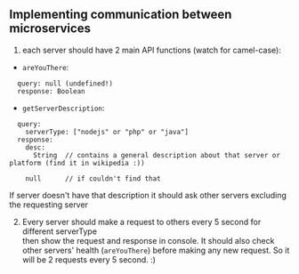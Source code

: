 ## Implementing communication between microservices

1. each server should have 2 main API functions (watch for camel-case):  
  - `areYouThere`:  
  ```livescript
    query: null (undefined!)  
    response: Boolean
  ```
  - `getServerDescription`:  
  ```livescript
    query:   
      serverType: ["nodejs" or "php" or "java"]  
    response:   
      desc: 
        String  // contains a general description about that server or platform (find it in wikipedia :))  
      
      null      // if couldn't find that
  ```
  
  If server doesn't have that description it should ask other servers excluding the requesting server
  
2. Every server should make a request to others every 5 second for different serverType  
   then show the request and response in console.
   It should also check other servers' health (`areYouThere`) before making any new request.
   So it will be 2 requests every 5 second. :)
